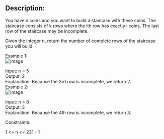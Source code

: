 ## Description:  
You have n coins and you want to build a staircase with these coins. The staircase consists of k rows where the ith row has exactly i coins. The last row of the staircase may be incomplete.
  
Given the integer n, return the number of complete rows of the staircase you will build.
  
 

Example 1:  
![image](https://user-images.githubusercontent.com/56119216/201478151-d597195e-3f48-4c38-b797-c84a0e2e0d4b.png)


Input: n = 5  
Output: 2  
Explanation: Because the 3rd row is incomplete, we return 2.  
Example 2:  
![image](https://user-images.githubusercontent.com/56119216/201478162-a57a84a2-400e-4082-b50a-f481aaa7b7b7.png)


Input: n = 8  
Output: 3  
Explanation: Because the 4th row is incomplete, we return 3.  
 

Constraints:
  
1 <= n <= 231 - 1  

